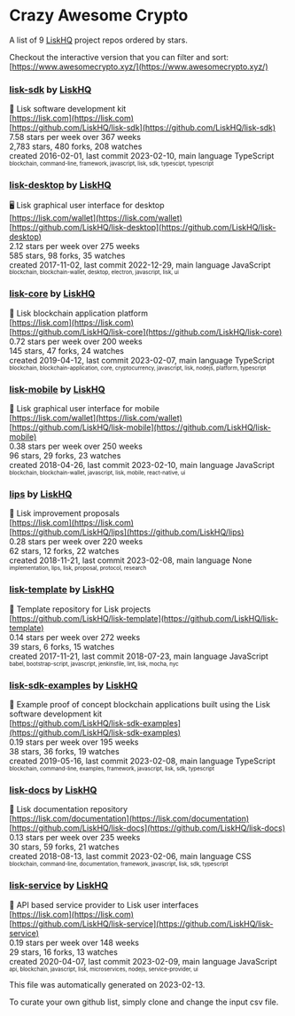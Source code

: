# Crazy Awesome Crypto
A list of 9 [LiskHQ](https://github.com/LiskHQ) project repos ordered by stars.  

Checkout the interactive version that you can filter and sort: 
[https://www.awesomecrypto.xyz/](https://www.awesomecrypto.xyz/)  


### [lisk-sdk](https://github.com/LiskHQ/lisk-sdk) by [LiskHQ](https://github.com/LiskHQ)  
🔩 Lisk software development kit  
[https://lisk.com](https://lisk.com)  
[https://github.com/LiskHQ/lisk-sdk](https://github.com/LiskHQ/lisk-sdk)  
7.58 stars per week over 367 weeks  
2,783 stars, 480 forks, 208 watches  
created 2016-02-01, last commit 2023-02-10, main language TypeScript  
<sub><sup>blockchain, command-line, framework, javascript, lisk, sdk, typescipt, typescript</sup></sub>


### [lisk-desktop](https://github.com/LiskHQ/lisk-desktop) by [LiskHQ](https://github.com/LiskHQ)  
🖥 Lisk graphical user interface for desktop  
[https://lisk.com/wallet](https://lisk.com/wallet)  
[https://github.com/LiskHQ/lisk-desktop](https://github.com/LiskHQ/lisk-desktop)  
2.12 stars per week over 275 weeks  
585 stars, 98 forks, 35 watches  
created 2017-11-02, last commit 2022-12-29, main language JavaScript  
<sub><sup>blockchain, blockchain-wallet, desktop, electron, javascript, lisk, ui</sup></sub>


### [lisk-core](https://github.com/LiskHQ/lisk-core) by [LiskHQ](https://github.com/LiskHQ)  
:gem: Lisk blockchain application platform  
[https://lisk.com](https://lisk.com)  
[https://github.com/LiskHQ/lisk-core](https://github.com/LiskHQ/lisk-core)  
0.72 stars per week over 200 weeks  
145 stars, 47 forks, 24 watches  
created 2019-04-12, last commit 2023-02-07, main language TypeScript  
<sub><sup>blockchain, blockchain-application, core, cryptocurrency, javascript, lisk, nodejs, platform, typescript</sup></sub>


### [lisk-mobile](https://github.com/LiskHQ/lisk-mobile) by [LiskHQ](https://github.com/LiskHQ)  
📱 Lisk graphical user interface for mobile  
[https://lisk.com/wallet](https://lisk.com/wallet)  
[https://github.com/LiskHQ/lisk-mobile](https://github.com/LiskHQ/lisk-mobile)  
0.38 stars per week over 250 weeks  
96 stars, 29 forks, 23 watches  
created 2018-04-26, last commit 2023-02-10, main language JavaScript  
<sub><sup>blockchain, blockchain-wallet, javascript, lisk, mobile, react-native, ui</sup></sub>


### [lips](https://github.com/LiskHQ/lips) by [LiskHQ](https://github.com/LiskHQ)  
📘 Lisk improvement proposals   
[https://lisk.com](https://lisk.com)  
[https://github.com/LiskHQ/lips](https://github.com/LiskHQ/lips)  
0.28 stars per week over 220 weeks  
62 stars, 12 forks, 22 watches  
created 2018-11-21, last commit 2023-02-08, main language None  
<sub><sup>implementation, lips, lisk, proposal, protocol, research</sup></sub>


### [lisk-template](https://github.com/LiskHQ/lisk-template) by [LiskHQ](https://github.com/LiskHQ)  
📄 Template repository for Lisk projects  
[https://github.com/LiskHQ/lisk-template](https://github.com/LiskHQ/lisk-template)  
0.14 stars per week over 272 weeks  
39 stars, 6 forks, 15 watches  
created 2017-11-21, last commit 2018-07-23, main language JavaScript  
<sub><sup>babel, bootstrap-script, javascript, jenkinsfile, lint, lisk, mocha, nyc</sup></sub>


### [lisk-sdk-examples](https://github.com/LiskHQ/lisk-sdk-examples) by [LiskHQ](https://github.com/LiskHQ)  
🔩 Example proof of concept blockchain applications built using the Lisk software development kit  
[https://github.com/LiskHQ/lisk-sdk-examples](https://github.com/LiskHQ/lisk-sdk-examples)  
0.19 stars per week over 195 weeks  
38 stars, 36 forks, 19 watches  
created 2019-05-16, last commit 2023-02-08, main language TypeScript  
<sub><sup>blockchain, command-line, examples, framework, javascript, lisk, sdk, typescript</sup></sub>


### [lisk-docs](https://github.com/LiskHQ/lisk-docs) by [LiskHQ](https://github.com/LiskHQ)  
📘 Lisk documentation repository  
[https://lisk.com/documentation](https://lisk.com/documentation)  
[https://github.com/LiskHQ/lisk-docs](https://github.com/LiskHQ/lisk-docs)  
0.13 stars per week over 235 weeks  
30 stars, 59 forks, 21 watches  
created 2018-08-13, last commit 2023-02-06, main language CSS  
<sub><sup>blockchain, command-line, documentation, framework, javascript, lisk, sdk, typescript</sup></sub>


### [lisk-service](https://github.com/LiskHQ/lisk-service) by [LiskHQ](https://github.com/LiskHQ)  
:calling: API based service provider to Lisk user interfaces  
[https://lisk.com](https://lisk.com)  
[https://github.com/LiskHQ/lisk-service](https://github.com/LiskHQ/lisk-service)  
0.19 stars per week over 148 weeks  
29 stars, 16 forks, 13 watches  
created 2020-04-07, last commit 2023-02-09, main language JavaScript  
<sub><sup>api, blockchain, javascript, lisk, microservices, nodejs, service-provider, ui</sup></sub>


This file was automatically generated on 2023-02-13.  

To curate your own github list, simply clone and change the input csv file.  